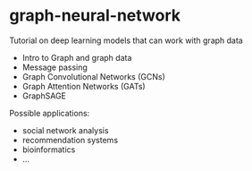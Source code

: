 # graph-neural-network
Tutorial on deep learning models that can work with graph data

- Intro to Graph and graph data
- Message passing
- Graph Convolutional Networks (GCNs)
- Graph Attention Networks (GATs)
- GraphSAGE

Possible applications: 
 - social network analysis
 - recommendation systems
 - bioinformatics
 - ...
